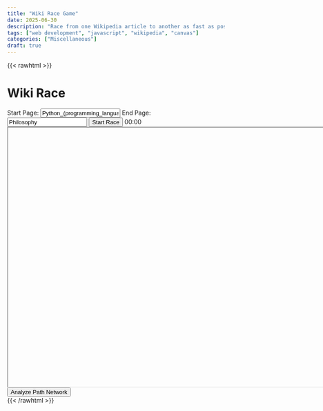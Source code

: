 ```yaml
---
title: "Wiki Race Game"
date: 2025-06-30
description: "Race from one Wikipedia article to another as fast as possible!"
tags: ["web development", "javascript", "wikipedia", "canvas"]
categories: ["Miscellaneous"]
draft: true
---
```


{{< rawhtml >}}
<!DOCTYPE html>
<html lang="en">
<head>
    <meta charset="UTF-8">
    <meta name="viewport" content="width=device-width, initial-scale=1.0">
    <title>Wiki Race Game</title>
    <link rel="stylesheet" href="/css/wiki-race.css">
</head>
<body>
    <div class="wiki-race-wrapper">
        <h1>Wiki Race</h1>
        <div class="game-controls">
            <label>Start Page: <input type="text" id="start-page" value="Python_(programming_language)"></label>
            <label>End Page: <input type="text" id="end-page" value="Philosophy"></label>
            <button id="start-btn">Start Race</button>
            <span id="timer">00:00</span>
        </div>
        <div id="current-path"></div>
        <iframe id="wiki-frame" width="800" height="600" sandbox="allow-scripts allow-same-origin"></iframe>
        <div class="network-analysis">
            <button id="analyze-btn">Analyze Path Network</button>
            <div id="network-result"></div>
        </div>
    </div>
    <script src="/js/wiki-race.js"></script>
</body>
</html>
{{< /rawhtml >}}
